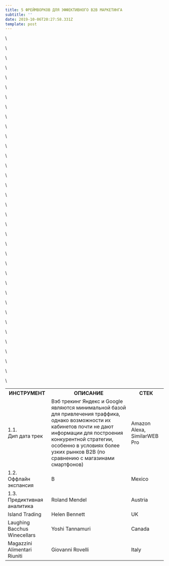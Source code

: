 ```yaml
---
title: 5 ФРЕЙМВОРКОВ ДЛЯ ЭФФЕКТИВНОГО B2B МАРКЕТИНГА
subtitle: ''
date: 2019-10-06T20:27:58.331Z
template: post
---
```

<table>

\    <tr>

\    <th>ИНСТРУМЕНТ</th>

\    <th>ОПИСАНИЕ</th>

\    <th>СТЕК</th>

\    </tr>

\    <tr>

\    <td style="font-style: ">1.1.<br>Дип дата трек</td>

\    <td>Вэб трекинг Яндекс и Google являются минимальной базой для привлечения траффика, однако возможности их кабинетов почти не дают информации для построения конкурентной стратегии, особенно в условиях более узких рынков B2B (по сравнению с магазинами смартфонов)</td>

\    <td>Amazon Alexa, SimilarWEB Pro</td>

\    </tr>

\    <tr>

\    <td>1.2.<br>Оффлайн экспансия</td>

\    <td> B </td>

\    <td>Mexico</td>

\    </tr>

\    <tr>

\    <td>1.3.<br>Предиктивная аналитика</td>

\    <td>Roland Mendel</td>

\    <td>Austria</td>

\    </tr>

\    <tr>

\    <td>Island Trading</td>

\    <td>Helen Bennett</td>

\    <td>UK</td>

\    </tr>

\    <tr>

\    <td>Laughing Bacchus Winecellars</td>

\    <td>Yoshi Tannamuri</td>

\    <td>Canada</td>

\    </tr>

\    <tr>

\    <td>Magazzini Alimentari Riuniti</td>

\    <td>Giovanni Rovelli</td>

\    <td>Italy</td>

\    </tr>

\    </table>

</div>
